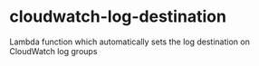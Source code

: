 # cloudwatch-log-destination
Lambda function which automatically sets the log destination on CloudWatch log groups
